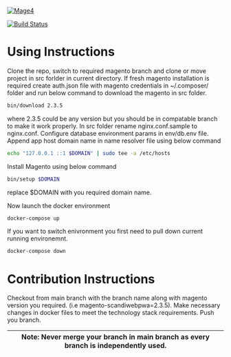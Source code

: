 [![Mage4](http://www.mage4.com/wp-content/uploads/2019/10/Asset-1-1.png)]()

[![Build Status](https://travis-ci.org/joemccann/dillinger.svg?branch=master)](https://travis-ci.org/joemccann/dillinger)
# Using Instructions
Clone the repo, switch to required magento branch  and clone or move project in src
forlder in current directory. If fresh magento installation is required create auth.json file with magento credentials in ~/.composer/ folder and run below command to download the magento in src folder.

```sh
bin/download 2.3.5
```
where 2.3.5 could be any version but you should be in compatable branch to make it work properly.
In src folder rename nginx.conf.sample to nginx.conf.
Configure database environment params in  env/db.env file.
Append app host domain name in name resolver file using below command

```sh
echo "127.0.0.1 ::1 $DOMAIN" | sudo tee -a /etc/hosts
```
Install Magento using below command 
```sh
bin/setup $DOMAIN
```
replace $DOMAIN with you required domain name.

Now launch the docker environment 
```sh
docker-compose up
```
If you want to switch enivronment you first need to pull down current running environemnt.
```sh
docker-compose down
```

# Contribution Instructions
Checkout from main branch with the branch name along with magento version you required. (i.e magento-scandiwebpwa=2.3.5). Make necessary changes in docker files to meet the technology stack requirements. Push you branch.

| Note: Never merge your branch in main branch as every branch is independently used.   |
| --- |
